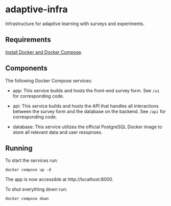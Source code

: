 # adaptive-infra
Infrastructure for adaptive learning with surveys and experiments.

## Requirements
[Install Docker and Docker Compose](https://docs.docker.com/compose/install/).

## Components
The following Docker Compose services:

- app:
    This service builds and hosts the front-end survey form. See
    `/ui` for corresponding code.

- api:
    This service builds and hosts the API that handles all interactions
    between the survey form and the database on the backend. See `/api`
    for corresponding code.

- database:
    This service utilizes the official PostgreSQL Docker image to store
    all relevant data and user resopnses.

## Running
To start the services run:
```shell
docker compose up -d
```

The app is now accessible at http://localhost:8000.

To shut everything down run:
```shell
docker compose down
```